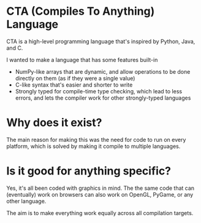 
# CTA (Compiles To Anything) Language
CTA is a high-level programming language that's inspired by Python, Java, and C.

I wanted to make a language that has some features built-in
 - NumPy-like arrays that are dynamic, and allow operations to be done directly on them (as if they were a single value)
 - C-like syntax that's easier and shorter to write
 - Strongly typed for compile-time type checking, which lead to less errors, and lets the compiler work for other strongly-typed languages

# Why does it exist?
The main reason for making this was the need for code to run on every platform, which is solved by making it compile to multiple languages.

# Is it good for anything specific?
Yes, it's all been coded with graphics in mind. The the same code that can (eventually) work on browsers can also work on OpenGL, PyGame, or any other language.

The aim is to make everything work equally across all compilation targets.
